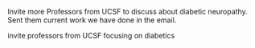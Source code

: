 Invite more Professors from UCSF to discuss about diabetic neuropathy. Sent them current work we have done in the email.

invite professors from UCSF focusing on diabetics


